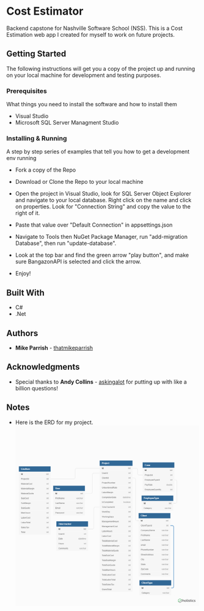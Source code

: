 # Cost Estimator

Backend capstone for Nashville Software School (NSS). This is a Cost Estimation web app I created for myself to work on future projects.

## Getting Started

The following instructions will get you a copy of the project up and running on your local machine for development and testing purposes.

### Prerequisites

What things you need to install the software and how to install them

* Visual Studio
* Microsoft SQL Server Managment Studio

### Installing & Running

A step by step series of examples that tell you how to get a development env running

* Fork a copy of the Repo
* Download or Clone the Repo to your local machine
* Open the project in Visual Studio, look for SQL Server Object Explorer and navigate to your local database. Right click on the name and click on properties. Look for "Connection String" and copy the value to the right of it.
* Paste that value over "Default Connection" in appsettings.json
* Navigate to Tools then NuGet Package Manager, run "add-migration Database", then run "update-database".
* Look at the top bar and find the green arrow "play button", and make sure BangazonAPI is selected and click the arrow.

* Enjoy!

## Built With

* C#
* .Net

## Authors

* **Mike Parrish** - [thatmikeparrish](https://github.com/thatmikeparrish)

## Acknowledgments

* Special thanks to **Andy Collins** - [askingalot](https://github.com/askingalot) for putting up with like a billion questions!

## Notes

* Here is the ERD for my project.
![Cost Estimator ERD](https://github.com/thatmikeparrish/Capstone/blob/master/updatedERD.png)
